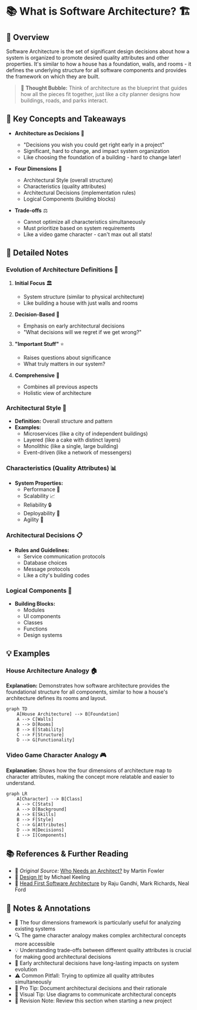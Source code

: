 # 📚 What is Software Architecture? 🏗️

## 🧠 Overview

Software Architecture is the set of significant design decisions about how a system is organized to promote desired quality attributes and other properties. It's similar to how a house has a foundation, walls, and rooms - it defines the underlying structure for all software components and provides the framework on which they are built.

> 💭 **Thought Bubble:** Think of architecture as the blueprint that guides how all the pieces fit together, just like a city planner designs how buildings, roads, and parks interact.

## 🚀 Key Concepts and Takeaways

- **Architecture as Decisions** 🎯

  - "Decisions you wish you could get right early in a project"
  - Significant, hard to change, and impact system organization
  - Like choosing the foundation of a building - hard to change later!

- **Four Dimensions** 📐

  - Architectural Style (overall structure)
  - Characteristics (quality attributes)
  - Architectural Decisions (implementation rules)
  - Logical Components (building blocks)

- **Trade-offs** ⚖️
  - Cannot optimize all characteristics simultaneously
  - Must prioritize based on system requirements
  - Like a video game character - can't max out all stats!

## 📝 Detailed Notes

### Evolution of Architecture Definitions 🔄

1. **Initial Focus** 🏛️

   - System structure (similar to physical architecture)
   - Like building a house with just walls and rooms

2. **Decision-Based** 🤔

   - Emphasis on early architectural decisions
   - "What decisions will we regret if we get wrong?"

3. **"Important Stuff"** ⭐

   - Raises questions about significance
   - What truly matters in our system?

4. **Comprehensive** 🌟
   - Combines all previous aspects
   - Holistic view of architecture

### Architectural Style 🎨

- **Definition:** Overall structure and pattern
- **Examples:**
  - Microservices (like a city of independent buildings)
  - Layered (like a cake with distinct layers)
  - Monolithic (like a single, large building)
  - Event-driven (like a network of messengers)

### Characteristics (Quality Attributes) 📊

- **System Properties:**
  - Performance 🚀
  - Scalability 📈
  - Reliability 🔒
  - Deployability 🚢
  - Agility 🏃

### Architectural Decisions 📋

- **Rules and Guidelines:**
  - Service communication protocols
  - Database choices
  - Message protocols
  - Like a city's building codes

### Logical Components 🧩

- **Building Blocks:**
  - Modules
  - UI components
  - Classes
  - Functions
  - Design systems

## 💡 Examples

### House Architecture Analogy 🏠

**Explanation:** Demonstrates how software architecture provides the foundational structure for all components, similar to how a house's architecture defines its rooms and layout.

```mermaid
graph TD
    A[House Architecture] --> B[Foundation]
    A --> C[Walls]
    A --> D[Rooms]
    B --> E[Stability]
    C --> F[Structure]
    D --> G[Functionality]
```

### Video Game Character Analogy 🎮

**Explanation:** Shows how the four dimensions of architecture map to character attributes, making the concept more relatable and easier to understand.

```mermaid
graph LR
    A[Character] --> B[Class]
    A --> C[Stats]
    A --> D[Background]
    A --> E[Skills]
    B --> F[Style]
    C --> G[Attributes]
    D --> H[Decisions]
    E --> I[Components]
```

## 📚 References & Further Reading

- 📖 _Original Source:_ [Who Needs an Architect?](https://martinfowler.com/ieeeSoftware/whoNeedsArchitect.pdf) by Martin Fowler
- 📖 [Design It!](https://pragprog.com/titles/mkdsa/design-it/) by Michael Keeling
- 📖 [Head First Software Architecture](https://www.oreilly.com/library/view/head-first-software/9781492087997/) by Raju Gandhi, Mark Richards, Neal Ford

## 📝 Notes & Annotations

- 📝 The four dimensions framework is particularly useful for analyzing existing systems
- 🔍 The game character analogy makes complex architectural concepts more accessible
- 💡 Understanding trade-offs between different quality attributes is crucial for making good architectural decisions
- 🎯 Early architectural decisions have long-lasting impacts on system evolution
- ⚠️ Common Pitfall: Trying to optimize all quality attributes simultaneously
- 💪 Pro Tip: Document architectural decisions and their rationale
- 🎨 Visual Tip: Use diagrams to communicate architectural concepts
- 🔄 Revision Note: Review this section when starting a new project
